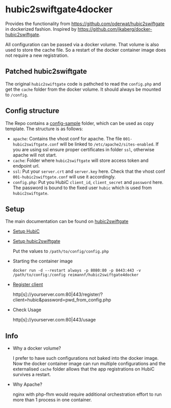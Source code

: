 # hubic2swiftgate4docker

Provides the functionality from https://github.com/oderwat/hubic2swiftgate
in dockerized fashion. Inspired by https://github.com/jkaberg/docker-hubic2swiftgate.

All configuration can be passed via a docker volume. That volume is also used to store the cache file. So a restart of the docker container image does not require a new registration.

## Patched hubic2swiftgate
The original `hubic2swiftgate` code is pathched to read the `config.php` and get the `cache` folder from the docker volume. It should always be mounted to `/config`.

## Config structure
The Repo contains a [config-sample](config-sample) folder, which can be used as copy template. The structure is as follows:

* `apache`: Contains the vhost conf for apache. The file `001-hubic2swiftgate.conf` will be linked to `/etc/apache2/sites-enabled`. If you are using ssl ensure proper certificates in folder `ssl`, otherwise apache will not start.
* `cache`: Folder where `hubic2swiftgate` will store access token and endpoint url.
* `ssl`: Put your `server.crt` and `server.key` here. Check that the vhost conf `001-hubic2swiftgate.conf` will use it accordingly.
* `config.php`: Put you HubiC `client_id`, `client_secret` and `password` here. The password is bound to the fixed user `hubic` which is used from `hubic2swiftgate`.

## Setup
The main documentation can be found on [hubic2swiftgate](https://github.com/oderwat/hubic2swiftgate/blob/master/README.md)
* [Setup HubiC]( https://github.com/oderwat/hubic2swiftgate#setting-things-up-in-you-hubic-account)
* [Setup hubic2swiftgate](https://github.com/oderwat/hubic2swiftgate#configuring-the-gateway)

   Put the values to `/path/to/config/config.php`
* Starting the container image

   `docker run -d --restart always -p 8080:80 -p 8443:443 -v /path/to/config:/config reimannf/hubic2swiftgate4docker`
* [Register client]( https://github.com/oderwat/hubic2swiftgate#registering-the-client-with-your-hubic-account)

   http[s]://yourserver.com:80|443/register/?client=hubic&password=pwd_from_config.php
* Check Usage

   http[s]://yourserver.com:80|443/usage

## Info
* Why a docker volume?

   I prefer to have such configurations not baked into the docker image. Now the docker container image can run multiple configurations and the externalised `cache` folder allows that the app registrations on HubiC survives a restart.
* Why Apache?

   nginx with php-fhm would require additional orchestration effort to run more than 1 process in one container.
